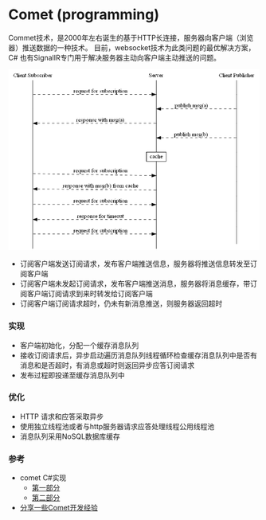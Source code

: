 Comet (programming) 
======================
Commet技术，是2000年左右诞生的基于HTTP长连接，服务器向客户端（浏览器）推送数据的一种技术。
目前，websocket技术为此类问题的最优解决方案，C# 也有SignalIR专门用于解决服务器主动向客户端主动推送的问题。


![comet sequence diagram](comet_sequence_diagram.png)


* 订阅客户端发送订阅请求，发布客户端推送信息，服务器将推送信息转发至订阅客户端
* 订阅客户端未发起订阅请求，发布客户端推送消息，服务器将消息缓存，带订阅客户端订阅请求到来时转发给订阅客户端
* 订阅客户端订阅请求超时，仍未有新消息推送，则服务器返回超时


### 实现

* 客户端初始化，分配一个缓存消息队列
* 接收订阅请求后，异步启动遍历消息队列线程循环检查缓存消息队列中是否有消息和是否超时，有消息或超时则返回异步应答订阅请求
* 发布过程即投递至缓存消息队列中


### 优化
* HTTP 请求和应答采取异步
* 使用独立线程池或者与http服务器请求应答处理线程公用线程池
* 消息队列采用NoSQL数据库缓存

### 参考

* comet C#实现
  + [第一部分](https://www.codeproject.com/Articles/27107/Scalable-COMET-Combined-with-ASP-NET)
  + [第二部分](https://www.codeproject.com/Articles/27699/Scalable-COMET-Combined-with-ASP-NET-Part)
* [分享一些Comet开发经验](http://www.cnblogs.com/zc22/archive/2009/11/14/1603141.html)
